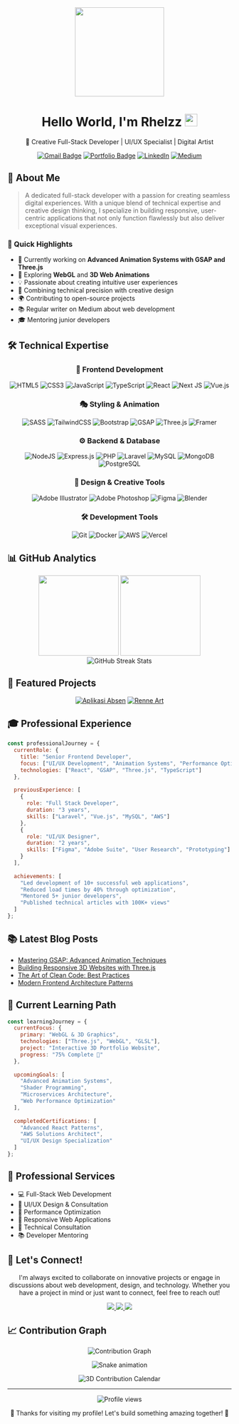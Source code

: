 <div align="center">
  <img src="https://raw.githubusercontent.com/gist/patevs/b007a0e98fb216438d4cbf559fac4166/raw/88f20c9d749d756be63f22b09f3c4ac570bc5101/programming.gif" width="200">

  <h1>
    Hello World, I'm Rhelzz
    <img src="https://media.giphy.com/media/hvRJCLFzcasrR4ia7z/giphy.gif" width="28">
  </h1>

  <p>🎨 Creative Full-Stack Developer | UI/UX Specialist | Digital Artist</p>
  
  [![Gmail Badge](https://img.shields.io/badge/-muhammadrasyad1004@gmail.com-c14438?style=flat&logo=Gmail&logoColor=white)](mailto:muhammadrasyad1004@gmail.com)
  [![Portfolio Badge](https://img.shields.io/badge/Portfolio-Rhelzz-blueviolet)](https://github.com/rhelzz)
  [![LinkedIn](https://img.shields.io/badge/LinkedIn-%230077B5.svg?logo=linkedin&logoColor=white)](https://linkedin.com/in/rhelzz)
  [![Medium](https://img.shields.io/badge/Medium-12100E?logo=medium&logoColor=white)](https://medium.com/@rhelzz)
</div>

## 💫 About Me

> A dedicated full-stack developer with a passion for creating seamless digital experiences. With a unique blend of technical expertise and creative design thinking, I specialize in building responsive, user-centric applications that not only function flawlessly but also deliver exceptional visual experiences.

### 🚀 Quick Highlights

- 🔭 Currently working on **Advanced Animation Systems with GSAP and Three.js**
- 🌱 Exploring **WebGL** and **3D Web Animations**
- 💡 Passionate about creating intuitive user experiences
- 🎨 Combining technical precision with creative design
- 🌍 Contributing to open-source projects
- 📚 Regular writer on Medium about web development
- 🎓 Mentoring junior developers

## 🛠️ Technical Expertise

<div align="center">

### 🎨 Frontend Development
![HTML5](https://img.shields.io/badge/HTML5-%23E34F26.svg?style=for-the-badge&logo=html5&logoColor=white)
![CSS3](https://img.shields.io/badge/CSS3-%231572B6.svg?style=for-the-badge&logo=css3&logoColor=white)
![JavaScript](https://img.shields.io/badge/JavaScript-%23323330.svg?style=for-the-badge&logo=javascript&logoColor=%23F7DF1E)
![TypeScript](https://img.shields.io/badge/TypeScript-%23007ACC.svg?style=for-the-badge&logo=typescript&logoColor=white)
![React](https://img.shields.io/badge/React-%2320232a.svg?style=for-the-badge&logo=react&logoColor=%2361DAFB)
![Next JS](https://img.shields.io/badge/Next-black?style=for-the-badge&logo=next.js&logoColor=white)
![Vue.js](https://img.shields.io/badge/Vue.js-%2335495e.svg?style=for-the-badge&logo=vuedotjs&logoColor=%234FC08D)

### 🎭 Styling & Animation
![SASS](https://img.shields.io/badge/SASS-hotpink.svg?style=for-the-badge&logo=SASS&logoColor=white)
![TailwindCSS](https://img.shields.io/badge/TailwindCSS-%2338B2AC.svg?style=for-the-badge&logo=tailwind-css&logoColor=white)
![Bootstrap](https://img.shields.io/badge/Bootstrap-%23563D7C.svg?style=for-the-badge&logo=bootstrap&logoColor=white)
![GSAP](https://img.shields.io/badge/GSAP-88CE02?style=for-the-badge&logo=greensock&logoColor=white)
![Three.js](https://img.shields.io/badge/Three.js-black?style=for-the-badge&logo=three.js&logoColor=white)
![Framer](https://img.shields.io/badge/Framer-black?style=for-the-badge&logo=framer&logoColor=blue)

### ⚙️ Backend & Database
![NodeJS](https://img.shields.io/badge/Node.js-6DA55F?style=for-the-badge&logo=node.js&logoColor=white)
![Express.js](https://img.shields.io/badge/Express.js-%23404d59.svg?style=for-the-badge&logo=express&logoColor=%2361DAFB)
![PHP](https://img.shields.io/badge/PHP-%23777BB4.svg?style=for-the-badge&logo=php&logoColor=white)
![Laravel](https://img.shields.io/badge/Laravel-%23FF2D20.svg?style=for-the-badge&logo=laravel&logoColor=white)
![MySQL](https://img.shields.io/badge/MySQL-%2300f.svg?style=for-the-badge&logo=mysql&logoColor=white)
![MongoDB](https://img.shields.io/badge/MongoDB-%234ea94b.svg?style=for-the-badge&logo=mongodb&logoColor=white)
![PostgreSQL](https://img.shields.io/badge/PostgreSQL-%23316192.svg?style=for-the-badge&logo=postgresql&logoColor=white)

### 🎨 Design & Creative Tools
![Adobe Illustrator](https://img.shields.io/badge/Adobe%20Illustrator-%23FF9A00.svg?style=for-the-badge&logo=adobe%20illustrator&logoColor=white)
![Adobe Photoshop](https://img.shields.io/badge/Adobe%20Photoshop-%2331A8FF.svg?style=for-the-badge&logo=adobe%20photoshop&logoColor=white)
![Figma](https://img.shields.io/badge/Figma-%23F24E1E.svg?style=for-the-badge&logo=figma&logoColor=white)
![Blender](https://img.shields.io/badge/Blender-%23F5792A.svg?style=for-the-badge&logo=blender&logoColor=white)

### 🛠️ Development Tools
![Git](https://img.shields.io/badge/Git-%23F05033.svg?style=for-the-badge&logo=git&logoColor=white)
![Docker](https://img.shields.io/badge/Docker-%230db7ed.svg?style=for-the-badge&logo=docker&logoColor=white)
![AWS](https://img.shields.io/badge/AWS-%23FF9900.svg?style=for-the-badge&logo=amazon-aws&logoColor=white)
![Vercel](https://img.shields.io/badge/Vercel-%23000000.svg?style=for-the-badge&logo=vercel&logoColor=white)

</div>

## 📊 GitHub Analytics

<div align="center">
  <img height="180em" src="https://github-readme-stats.vercel.app/api?username=rhelzz&show_icons=true&theme=tokyonight&include_all_commits=true&count_private=true"/>
  <img height="180em" src="https://github-readme-stats.vercel.app/api/top-langs/?username=rhelzz&layout=compact&langs_count=8&theme=tokyonight"/>
</div>

<div align="center">
  <img src="https://github-readme-streak-stats.herokuapp.com/?user=rhelzz&theme=tokyonight" alt="GitHub Streak Stats"/>
</div>

## 🎯 Featured Projects

<div align="center">

[![Aplikasi Absen](https://github-readme-stats.vercel.app/api/pin/?username=rhelzz&repo=aplikasi-absen&theme=tokyonight)](https://github.com/rhelzz/aplikasi-absen)
[![Renne Art](https://github-readme-stats.vercel.app/api/pin/?username=rhelzz&repo=renne-art&theme=tokyonight)](https://github.com/rhelzz/renne-art)

</div>

## 🎓 Professional Experience

```javascript
const professionalJourney = {
  currentRole: {
    title: "Senior Frontend Developer",
    focus: ["UI/UX Development", "Animation Systems", "Performance Optimization"],
    technologies: ["React", "GSAP", "Three.js", "TypeScript"]
  },
  
  previousExperience: [
    {
      role: "Full Stack Developer",
      duration: "3 years",
      skills: ["Laravel", "Vue.js", "MySQL", "AWS"]
    },
    {
      role: "UI/UX Designer",
      duration: "2 years",
      skills: ["Figma", "Adobe Suite", "User Research", "Prototyping"]
    }
  ],
  
  achievements: [
    "Led development of 10+ successful web applications",
    "Reduced load times by 40% through optimization",
    "Mentored 5+ junior developers",
    "Published technical articles with 100K+ views"
  ]
};
```

## 📚 Latest Blog Posts

<!-- BLOG-POST-LIST:START -->
- [Mastering GSAP: Advanced Animation Techniques](https://medium.com/@rhelzz)
- [Building Responsive 3D Websites with Three.js](https://medium.com/@rhelzz)
- [The Art of Clean Code: Best Practices](https://medium.com/@rhelzz)
- [Modern Frontend Architecture Patterns](https://medium.com/@rhelzz)
<!-- BLOG-POST-LIST:END -->

## 🌱 Current Learning Path

```javascript
const learningJourney = {
  currentFocus: {
    primary: "WebGL & 3D Graphics",
    technologies: ["Three.js", "WebGL", "GLSL"],
    project: "Interactive 3D Portfolio Website",
    progress: "75% Complete 🚀"
  },
  
  upcomingGoals: [
    "Advanced Animation Systems",
    "Shader Programming",
    "Microservices Architecture",
    "Web Performance Optimization"
  ],
  
  completedCertifications: [
    "Advanced React Patterns",
    "AWS Solutions Architect",
    "UI/UX Design Specialization"
  ]
};
```

## 💼 Professional Services

- 💻 Full-Stack Web Development
- 🎨 UI/UX Design & Consultation
- 🚀 Performance Optimization
- 📱 Responsive Web Applications
- 🎯 Technical Consultation
- 📚 Developer Mentoring

## 🤝 Let's Connect!

<div align="center">
  <p>
    I'm always excited to collaborate on innovative projects or engage in discussions about web development, design, and technology. Whether you have a project in mind or just want to connect, feel free to reach out!
  </p>
  
  <a href="mailto:muhammadrasyad1004@gmail.com">
    <img src="https://img.shields.io/badge/Email-D14836?style=for-the-badge&logo=gmail&logoColor=white"/>
  </a>
  <a href="https://linkedin.com/in/rhelzz">
    <img src="https://img.shields.io/badge/LinkedIn-%230077B5.svg?style=for-the-badge&logo=linkedin&logoColor=white"/>
  </a>
  <a href="https://medium.com/@rhelzz">
    <img src="https://img.shields.io/badge/Medium-%23000000.svg?style=for-the-badge&logo=medium&logoColor=white"/>
  </a>
</div>

## 📈 Contribution Graph

<div align="center">
  <!-- Replace the old Heroku graph with GitHub's contribution calendar -->
  <img src="https://github-readme-activity-graph.vercel.app/graph?username=rhelzz&theme=tokyo-night&custom_title=Contribution%20Graph" alt="Contribution Graph" />
  
  <!-- Alternative Version -->
  ![Snake animation](https://github.com/rhelzz/rhelzz/blob/output/github-contribution-grid-snake.svg)
  
  <!-- GitHub Contribution Calendar -->
  <img src="https://github.com/rhelzz/rhelzz/blob/main/profile-3d-contrib/profile-night-rainbow.svg" alt="3D Contribution Calendar" />
</div>

---

<div align="center">
  <img src="https://komarev.com/ghpvc/?username=rhelzz&label=Profile%20views&color=0e75b6&style=flat" alt="Profile views" />
  
  <p>💖 Thanks for visiting my profile! Let's build something amazing together! 💖</p>
</div>
